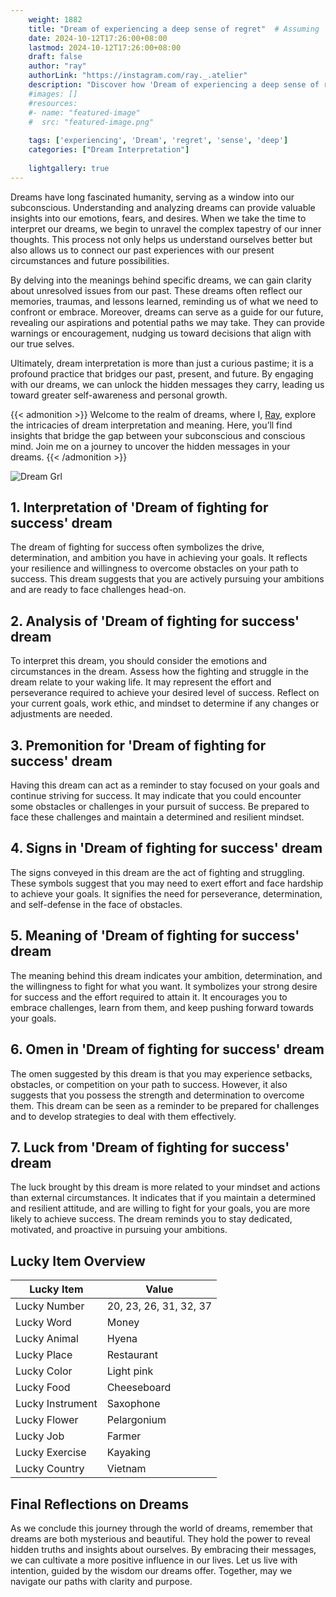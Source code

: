 ```yaml
---
    weight: 1882
    title: "Dream of experiencing a deep sense of regret"  # Assuming 'title' column exists
    date: 2024-10-12T17:26:00+08:00
    lastmod: 2024-10-12T17:26:00+08:00
    draft: false
    author: "ray"
    authorLink: "https://instagram.com/ray._.atelier"
    description: "Discover how 'Dream of experiencing a deep sense of regret' can interpret your future and uncover its significant meanings in your life."
    #images: []
    #resources:
    #- name: "featured-image"
    #  src: "featured-image.png"
    
    tags: ['experiencing', 'Dream', 'regret', 'sense', 'deep']
    categories: ["Dream Interpretation"]
    
    lightgallery: true
---
```

    
Dreams have long fascinated humanity, serving as a window into our subconscious. Understanding and analyzing dreams can provide valuable insights into our emotions, fears, and desires. When we take the time to interpret our dreams, we begin to unravel the complex tapestry of our inner thoughts. This process not only helps us understand ourselves better but also allows us to connect our past experiences with our present circumstances and future possibilities.

By delving into the meanings behind specific dreams, we can gain clarity about unresolved issues from our past. These dreams often reflect our memories, traumas, and lessons learned, reminding us of what we need to confront or embrace. Moreover, dreams can serve as a guide for our future, revealing our aspirations and potential paths we may take. They can provide warnings or encouragement, nudging us toward decisions that align with our true selves.

Ultimately, dream interpretation is more than just a curious pastime; it is a profound practice that bridges our past, present, and future. By engaging with our dreams, we can unlock the hidden messages they carry, leading us toward greater self-awareness and personal growth.

{{< admonition >}}
Welcome to the realm of dreams, where I, [Ray](https://instagram.com/ray._.atelier), explore the intricacies of dream interpretation and meaning. Here, you’ll find insights that bridge the gap between your subconscious and conscious mind. Join me on a journey to uncover the hidden messages in your dreams.
{{< /admonition >}}

![Dream Grl](https://cdn.pixabay.com/photo/2017/11/02/03/35/gothic-2910057_1280.jpg "Dream Grl")

## 1. Interpretation of 'Dream of fighting for success' dream

The dream of fighting for success often symbolizes the drive, determination, and ambition you have in achieving your goals. It reflects your resilience and willingness to overcome obstacles on your path to success. This dream suggests that you are actively pursuing your ambitions and are ready to face challenges head-on.

## 2. Analysis of 'Dream of fighting for success' dream

To interpret this dream, you should consider the emotions and circumstances in the dream. Assess how the fighting and struggle in the dream relate to your waking life. It may represent the effort and perseverance required to achieve your desired level of success. Reflect on your current goals, work ethic, and mindset to determine if any changes or adjustments are needed.

## 3. Premonition for 'Dream of fighting for success' dream

Having this dream can act as a reminder to stay focused on your goals and continue striving for success. It may indicate that you could encounter some obstacles or challenges in your pursuit of success. Be prepared to face these challenges and maintain a determined and resilient mindset.

## 4. Signs in 'Dream of fighting for success' dream

The signs conveyed in this dream are the act of fighting and struggling. These symbols suggest that you may need to exert effort and face hardship to achieve your goals. It signifies the need for perseverance, determination, and self-defense in the face of obstacles.

## 5. Meaning of 'Dream of fighting for success' dream

The meaning behind this dream indicates your ambition, determination, and the willingness to fight for what you want. It symbolizes your strong desire for success and the effort required to attain it. It encourages you to embrace challenges, learn from them, and keep pushing forward towards your goals.

## 6. Omen in 'Dream of fighting for success' dream

The omen suggested by this dream is that you may experience setbacks, obstacles, or competition on your path to success. However, it also suggests that you possess the strength and determination to overcome them. This dream can be seen as a reminder to be prepared for challenges and to develop strategies to deal with them effectively.

## 7. Luck from 'Dream of fighting for success' dream

The luck brought by this dream is more related to your mindset and actions than external circumstances. It indicates that if you maintain a determined and resilient attitude, and are willing to fight for your goals, you are more likely to achieve success. The dream reminds you to stay dedicated, motivated, and proactive in pursuing your ambitions.

## Lucky Item Overview
| Lucky Item          | Value              |
|---------------|--------------------|
| Lucky Number        | 20, 23, 26, 31, 32, 37  |
| Lucky Word          | Money |
| Lucky Animal        | Hyena |
| Lucky Place         | Restaurant     |
| Lucky Color         | Light pink     |
| Lucky Food          | Cheeseboard      |
| Lucky Instrument    | Saxophone |
| Lucky Flower        | Pelargonium    |
| Lucky Job           | Farmer       |
| Lucky Exercise      | Kayaking  |
| Lucky Country       | Vietnam    |


##  Final Reflections on Dreams

As we conclude this journey through the world of dreams, remember that dreams are both mysterious and beautiful. They hold the power to reveal hidden truths and insights about ourselves. By embracing their messages, we can cultivate a more positive influence in our lives. Let us live with intention, guided by the wisdom our dreams offer. Together, may we navigate our paths with clarity and purpose.
